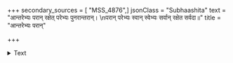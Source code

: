 +++
secondary_sources = [ "MSS_4876",]
jsonClass = "Subhaashita"
text = "आन्तरेभ्यः परान् रक्षेत् परेभ्यः पुनरान्तरान्।  \nपरान् परेभ्यः स्वान् स्वेभ्यः सर्वान् रक्षेत सर्वदा॥"
title = "आन्तरेभ्यः परान्"

+++

<details><summary>Text</summary>

आन्तरेभ्यः परान् रक्षेत् परेभ्यः पुनरान्तरान्।  
परान् परेभ्यः स्वान् स्वेभ्यः सर्वान् रक्षेत सर्वदा॥
</details>
